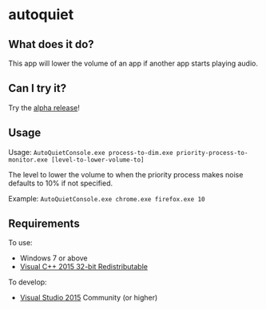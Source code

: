 # autoquiet

## What does it do?

This app will lower the volume of an app if another app starts playing audio.

## Can I try it?

Try the [alpha release](https://github.com/btrzcinski/autoquiet/releases/tag/v0.2)!

## Usage

Usage: `AutoQuietConsole.exe process-to-dim.exe priority-process-to-monitor.exe [level-to-lower-volume-to]`

The level to lower the volume to when the priority process makes noise defaults to 10% if not specified.

Example: `AutoQuietConsole.exe chrome.exe firefox.exe 10`

## Requirements

To use:
* Windows 7 or above
* [Visual C++ 2015 32-bit Redistributable](https://download.microsoft.com/download/0/5/0/0504B211-6090-48B1-8DEE-3FF879C29968/vc_redist.x86.exe) 

To develop:
* [Visual Studio 2015](https://www.visualstudio.com/downloads/download-visual-studio-vs) Community (or higher)
